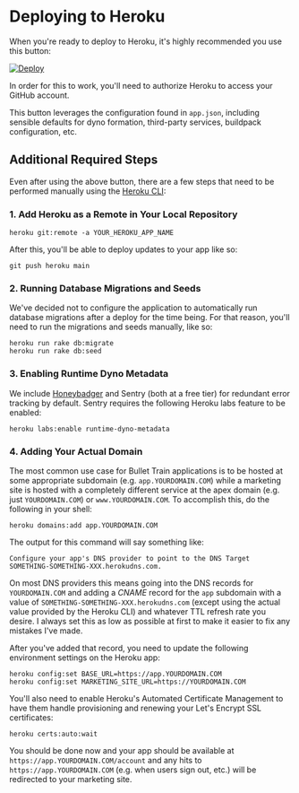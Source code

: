 # Deploying to Heroku

When you're ready to deploy to Heroku, it's highly recommended you use this button:

[![Deploy](https://www.herokucdn.com/deploy/button.svg)](https://heroku.com/deploy?template=http://github.com/bullet-train-co/bullet-train-tailwind-css)

In order for this to work, you'll need to authorize Heroku to access your GitHub account.

This button leverages the configuration found in `app.json`, including sensible defaults for dyno formation, third-party services, buildpack configuration, etc.

## Additional Required Steps
Even after using the above button, there are a few steps that need to be performed manually using the [Heroku CLI](https://devcenter.heroku.com/articles/heroku-cli):

### 1. Add Heroku as a Remote in Your Local Repository

```
heroku git:remote -a YOUR_HEROKU_APP_NAME
```

After this, you'll be able to deploy updates to your app like so:

```
git push heroku main
````

### 2. Running Database Migrations and Seeds
We've decided not to configure the application to automatically run database migrations after a deploy for the time being. For that reason, you'll need to run the migrations and seeds manually, like so:

```
heroku run rake db:migrate
heroku run rake db:seed
```

### 3. Enabling Runtime Dyno Metadata
We include [Honeybadger](http://honeybadger.io) and Sentry (both at a free tier) for redundant error tracking by default. Sentry requires the following Heroku labs feature to be enabled:

```
heroku labs:enable runtime-dyno-metadata
```

### 4. Adding Your Actual Domain

The most common use case for Bullet Train applications is to be hosted at some appropriate subdomain (e.g. `app.YOURDOMAIN.COM`) while a marketing site is hosted with a completely different service at the apex domain (e.g. just `YOURDOMAIN.COM`) or `www.YOURDOMAIN.COM`. To accomplish this, do the following in your shell:

```
heroku domains:add app.YOURDOMAIN.COM
```

The output for this command will say something like:

```
Configure your app's DNS provider to point to the DNS Target SOMETHING-SOMETHING-XXX.herokudns.com.
```

On most DNS providers this means going into the DNS records for `YOURDOMAIN.COM` and adding a *CNAME* record for the `app` subdomain with a value of `SOMETHING-SOMETHING-XXX.herokudns.com` (except using the actual value provided by the Heroku CLI) and whatever TTL refresh rate you desire. I always set this as low as possible at first to make it easier to fix any mistakes I've made.

After you've added that record, you need to update the following environment settings on the Heroku app:

```
heroku config:set BASE_URL=https://app.YOURDOMAIN.COM
heroku config:set MARKETING_SITE_URL=https://YOURDOMAIN.COM
```

You'll also need to enable Heroku's Automated Certificate Management to have them handle provisioning and renewing your Let's Encrypt SSL certificates:

```
heroku certs:auto:wait
```

You should be done now and your app should be available at `https://app.YOURDOMAIN.COM/account` and any hits to `https://app.YOURDOMAIN.COM` (e.g. when users sign out, etc.) will be redirected to your marketing site.
